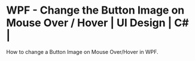 # WPF - Change the Button Image on Mouse Over / Hover | UI Design | C# |
How to change a Button Image on Mouse Over/Hover in WPF.
